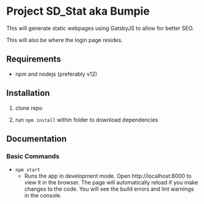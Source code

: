 # Project SD_Stat aka Bumpie

This will generate static webpages using GatsbyJS to allow for better SEO.

This will also be where the login page resides.

## Requirements

- npm and nodejs (preferably v12)

## Installation

1. clone repo

2. run `npm install` within folder to download dependencies

## Documentation

### Basic Commands

- `npm start`
  - Runs the app in development mode. Open http://localhost:8000 to view it in the browser. The page will automatically reload if you make changes to the code. You will see the build errors and lint warnings in the console.
